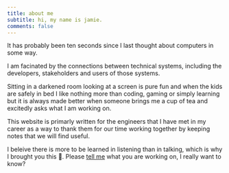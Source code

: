 ```yaml
---
title: about me
subtitle: hi, my name is jamie. 
comments: false
---
```


It has probably been ten seconds since I last thought about computers in some way.

I am facinated by the connections between technical systems, including the developers, stakeholders and users of those systems.  

Sitting in a darkened room looking at a screen is pure fun and when the kids are safely in bed I like nothing more than coding, gaming or simply learning but it is always made better when someone brings me a cup of tea and excitedly asks what I am working on.

This website is primarly written for the engineers that I have met in my career as a way to thank them for our time working together by keeping notes that we will find useful.

I beleive there is more to be learned in listening than in talking, which is why I brought you this :tea:. Please [tell me](/page/contact/) what you are working on, I really want to know?